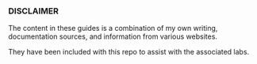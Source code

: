 ### DISCLAIMER

The content in these guides is a combination of my own writing, documentation sources, and information from various websites.

They have been included with this repo to assist with the associated labs.
